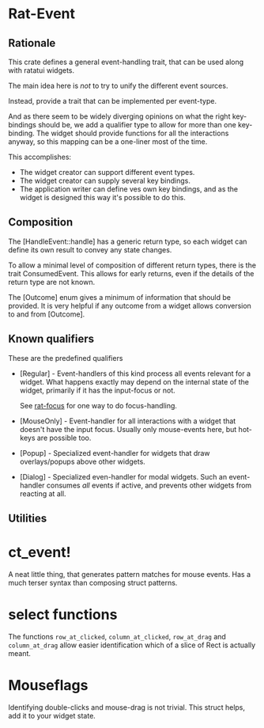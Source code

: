 # Rat-Event

## Rationale

This crate defines a general event-handling trait,
that can be used along with ratatui widgets.

The main idea here is _not_ to try to unify the different event sources.

Instead, provide a trait that can be implemented per event-type.

And as there seem to be widely diverging opinions on what the right
key-bindings should be, we add a qualifier type to allow for more than
one key-binding. The widget should provide functions for all the
interactions anyway, so this mapping can be a one-liner most of the time.

This accomplishes:

* The widget creator can support different event types.
* The widget creator can supply several key bindings.
* The application writer can define ves own key bindings, and as the
  widget is designed this way it's possible to do this.

## Composition

The [HandleEvent::handle] has a generic return type, so each widget can
define its own result to convey any state changes.

To allow a minimal level of composition of different return types,
there is the trait ConsumedEvent. This allows for early returns,
even if the details of the return type are not known.

The [Outcome] enum gives a minimum of information that should be provided.
It is very helpful if any outcome from a widget allows conversion to and
from [Outcome].

## Known qualifiers

These are the predefined qualifiers

* [Regular] - Event-handlers of this kind process all events relevant
  for a widget. What happens exactly may depend on the internal state
  of the widget, primarily if it has the input-focus or not.

  See [rat-focus](https://docs.rs/rat-focus/) for one way to do focus-handling.

* [MouseOnly] - Event-handler for all interactions with a widget that
  doesn't have the input focus. Usually only mouse-events here, but
  hot-keys are possible too.

* [Popup] - Specialized event-handler for widgets that draw overlays/popups
  above other widgets.
* [Dialog] - Specialized even-handler for modal widgets. Such an event-handler
  consumes _all_ events if active, and prevents other widgets from reacting
  at all.

## Utilities

# ct_event!

A neat little thing, that generates pattern matches for mouse events.
Has a much terser syntax than composing struct patterns.

# select functions

The functions `row_at_clicked`, `column_at_clicked`, `row_at_drag` and
`column_at_drag` allow easier identification which of a slice of Rect
is actually meant.

# Mouseflags

Identifying double-clicks and mouse-drag is not trivial.
This struct helps, add it to your widget state.






